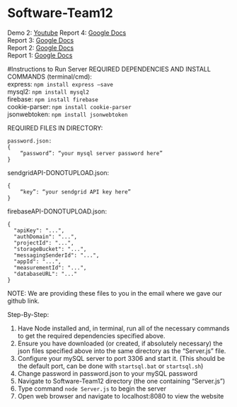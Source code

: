 # Software-Team12
Demo 2: [Youtube](https://www.youtube.com/watch?v=HQs0U4aNO60&feature=youtu.be)
Report 4: [Google Docs](https://docs.google.com/document/d/1aAIgR_ubrihyUlIA5CYuc0-_oc3Q9ZcwkkqymMPX7FU/edit?usp=sharing)  
Report 3: [Google Docs](https://docs.google.com/document/d/1B9V5caR-hR49J6-TY-MFgVNrcfg9q6wl1dJBlRy767E/edit?usp=sharing)  
Report 2: [Google Docs](https://docs.google.com/document/d/1nOkCGrnlludJP9I8p_BfKyL3k4lIL6Vw4cnOBO92rp0/edit?usp=sharing)  
Report 1: [Google Docs](https://docs.google.com/document/d/1q1VkaWLZzXKBJ516M2U033OHLpezzJGegtDqasFO7yg/edit?usp=sharing)  

#Instructions to Run Server
REQUIRED DEPENDENCIES AND INSTALL COMMANDS (terminal/cmd):   
express:		    ```npm install express –save```  
mysql2:		        ```npm install mysql2```  
firebase:		    ```npm install firebase```  
cookie-parser:		```npm install cookie-parser```  
jsonwebtoken:		```npm install jsonwebtoken```  

REQUIRED FILES IN DIRECTORY:  
```
password.json:
{
	“password”: “your mysql server password here”
}
```
sendgridAPI-DONOTUPLOAD.json:  
```
{
	“key”: “your sendgrid API key here”
}
```
firebaseAPI-DONOTUPLOAD.json:  
```
{
  "apiKey": "...",
  "authDomain": "...",
  "projectId": "...",
  "storageBucket": "...",
  "messagingSenderId": "...",
  "appId": "...",
  "measurementId": "...",
  "databaseURL": "..."
}
```
NOTE: We are providing these files to you in the email where we gave our github link.   

Step-By-Step:  
1. Have Node installed and, in terminal, run all of the necessary commands to get the required dependencies specified above.  
2. Ensure you have downloaded (or created, if absolutely necessary) the json files specified above into the same directory as the “Server.js” file.  
3. Configure your mySQL server to port 3306 and start it. (This should be the default port, can be done with ```startsql.bat``` or ```startsql.sh```)  
4. Change password in password.json to your mySQL password  
5. Navigate to Software-Team12 directory (the one containing “Server.js”)  
6. Type command ```node Server.js``` to begin the server  
7. Open web browser and navigate to localhost:8080 to view the website  
